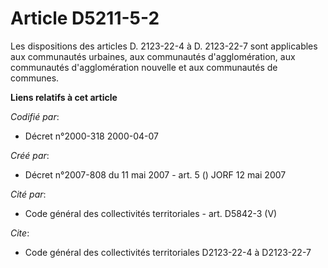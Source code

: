 # Article D5211-5-2

Les dispositions des articles D. 2123-22-4 à D. 2123-22-7 sont applicables aux communautés urbaines, aux communautés
d'agglomération, aux communautés d'agglomération nouvelle et aux communautés de communes.

**Liens relatifs à cet article**

_Codifié par_:

  - Décret n°2000-318 2000-04-07

_Créé par_:

  - Décret n°2007-808 du 11 mai 2007 - art. 5 () JORF 12 mai 2007

_Cité par_:

  - Code général des collectivités territoriales - art. D5842-3 (V)

_Cite_:

  - Code général des collectivités territoriales D2123-22-4 à D2123-22-7
